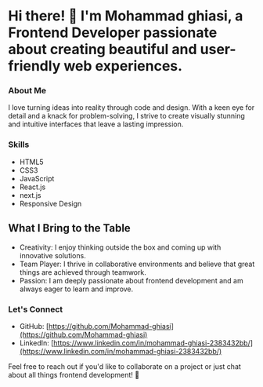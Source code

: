 # Hi there! 👋 I'm Mohammad ghiasi, a Frontend Developer passionate about creating beautiful and user-friendly web experiences.

### About Me
I love turning ideas into reality through code and design. With a keen eye for detail and a knack for problem-solving, I strive to create visually stunning and intuitive interfaces that leave a lasting impression.

### Skills
- HTML5
- CSS3
- JavaScript
- React.js
- next.js
- Responsive Design


## What I Bring to the Table
- Creativity: I enjoy thinking outside the box and coming up with innovative solutions.
- Team Player: I thrive in collaborative environments and believe that great things are achieved through teamwork.
- Passion: I am deeply passionate about frontend development and am always eager to learn and improve.
  
### Let's Connect
- GitHub: [https://github.com/Mohammad-ghiasi](https://github.com/Mohammad-ghiasi)
- LinkedIn: [https://www.linkedin.com/in/mohammad-ghiasi-2383432bb/](https://www.linkedin.com/in/mohammad-ghiasi-2383432bb/)

  
Feel free to reach out if you'd like to collaborate on a project or just chat about all things frontend development! 🚀
